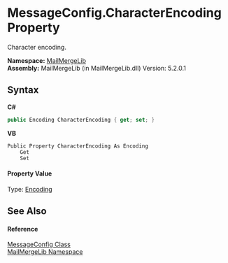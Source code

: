 # MessageConfig.CharacterEncoding Property 
 

Character encoding.

**Namespace:**&nbsp;<a href="31c6ebbe-d683-7561-7308-5a5ee1f76bf5">MailMergeLib</a><br />**Assembly:**&nbsp;MailMergeLib (in MailMergeLib.dll) Version: 5.2.0.1

## Syntax

**C#**<br />
``` C#
public Encoding CharacterEncoding { get; set; }
```

**VB**<br />
``` VB
Public Property CharacterEncoding As Encoding
	Get
	Set
```


#### Property Value
Type: <a href="http://msdn2.microsoft.com/en-us/library/86hf4sb8" target="_blank">Encoding</a>

## See Also


#### Reference
<a href="63d92bcd-f847-3da5-3222-d9f6e6ad8968">MessageConfig Class</a><br /><a href="31c6ebbe-d683-7561-7308-5a5ee1f76bf5">MailMergeLib Namespace</a><br />